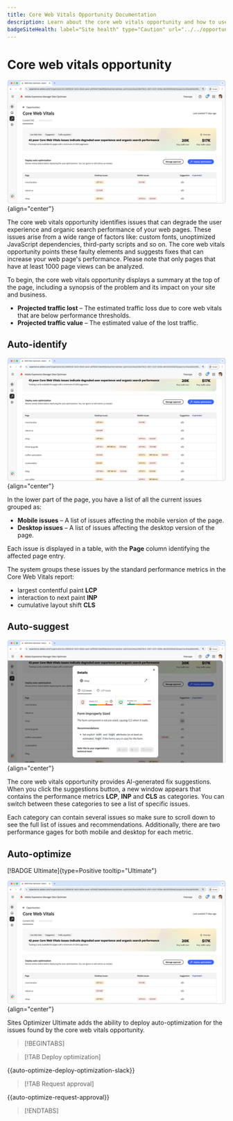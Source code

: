 ```yaml
---
title: Core Web Vitals Opportunity Documentation
description: Learn about the core web vitals opportunity and how to use it to improve traffic acquisition.
badgeSiteHealth: label="Site health" type="Caution" url="../../opportunity-types/site-health.md" tooltip="Site health"
---
```


# Core web vitals opportunity

![core web vitals opportunity](./assets/core-web-vitals/hero.png){align="center"}

The core web vitals opportunity identifies issues that can degrade the user experience and organic search performance of your web pages. These issues arise from a wide range of factors like: custom fonts, unoptimized JavaScript dependencies, third-party scripts and so on. The core web vitals opportunity points these faulty elements and suggests fixes that can increase your web page's performance. Please note that only pages that have at least 1000 page views can be analyzed.

To begin, the core web vitals opportunity displays a summary at the top of the page, including a synopsis of the problem and its impact on your site and business.

* **Projected traffic lost** – The estimated traffic loss due to core web vitals that are below performance thresholds.
* **Projected traffic value** – The estimated value of the lost traffic.

## Auto-identify

![Auto-identify core web vitals](./assets/core-web-vitals/auto-identify.png){align="center"}

In the lower part of the page, you have a list of all the current issues grouped as:

* **Mobile issues** – A list of issues affecting the mobile version of the page.
* **Desktop issues** – A list of issues affecting the desktop version of the page.

Each issue is displayed in a table, with the **Page** column identifying the affected page entry.

The system groups these issues by the standard performance metrics in the Core Web Vitals report:

* largest contentful paint **LCP**
* interaction to next paint **INP**
* cumulative layout shift **CLS**

## Auto-suggest

![Auto-suggest core web vitals opportunity](./assets/core-web-vitals/auto-suggest.png){align="center"}

The core web vitals opportunity provides AI-generated fix suggestions. When you click the suggestions button, a new window appears that contains the performance metrics **LCP**, **INP** and **CLS** as categories. You can switch between these categories to see a list of specific issues.

Each category can contain several issues so make sure to scroll down to see the full list of issues and recommendations.  Additionally, there are two performance gages for both mobile and desktop for each metric.

## Auto-optimize

[!BADGE Ultimate]{type=Positive tooltip="Ultimate"}

![Auto-optimize core web vitals opportunity](./assets/core-web-vitals/auto-optimize.png){align="center"}

Sites Optimizer Ultimate adds the ability to deploy auto-optimization for the issues found by the core web vitals opportunity. <!--- TBD-need more in-depth and opportunity specific information here. What does the auto-optimization do?-->

>[!BEGINTABS]

>[!TAB Deploy optimization]

{{auto-optimize-deploy-optimization-slack}}

>[!TAB Request approval]

{{auto-optimize-request-approval}}

>[!ENDTABS]

